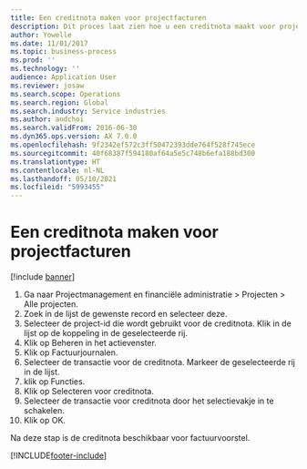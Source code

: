 ```yaml
---
title: Een creditnota maken voor projectfacturen
description: Dit proces laat zien hoe u een creditnota maakt voor projectfacturen die zijn geboekt.
author: Yowelle
ms.date: 11/01/2017
ms.topic: business-process
ms.prod: ''
ms.technology: ''
audience: Application User
ms.reviewer: josaw
ms.search.scope: Operations
ms.search.region: Global
ms.search.industry: Service industries
ms.author: andchoi
ms.search.validFrom: 2016-06-30
ms.dyn365.ops.version: AX 7.0.0
ms.openlocfilehash: 9f2342ef572c3ff50472393dde764f528f745ece
ms.sourcegitcommit: 40f68387f594180af64a5e5c748b6efa188bd300
ms.translationtype: HT
ms.contentlocale: nl-NL
ms.lasthandoff: 05/10/2021
ms.locfileid: "5993455"
---
```

# <a name="create-a-credit-note-on-project-invoices"></a>Een creditnota maken voor projectfacturen

[!include [banner](../../includes/banner.md)]

1. Ga naar Projectmanagement en financiële administratie > Projecten > Alle projecten. 
2. Zoek in de lijst de gewenste record en selecteer deze. 
3. Selecteer de project-id die wordt gebruikt voor de creditnota. Klik in de lijst op de koppeling in de geselecteerde rij. 
4. Klik op Beheren in het actievenster. 
5. Klik op Factuurjournalen. 
6. Selecteer de transactie voor de creditnota. Markeer de geselecteerde rij in de lijst. 
7. klik op Functies. 
8. Klik op Selecteren voor creditnota. 
9. Selecteer de transactie voor creditnota door het selectievakje in te schakelen.
10. Klik op OK. 

Na deze stap is de creditnota beschikbaar voor factuurvoorstel.


[!INCLUDE[footer-include](../../includes/footer-banner.md)]